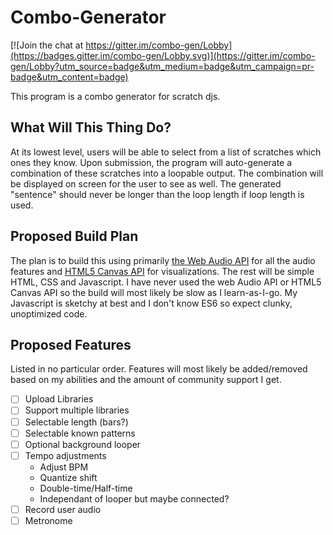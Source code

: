 # Combo-Generator

[![Join the chat at https://gitter.im/combo-gen/Lobby](https://badges.gitter.im/combo-gen/Lobby.svg)](https://gitter.im/combo-gen/Lobby?utm_source=badge&utm_medium=badge&utm_campaign=pr-badge&utm_content=badge)

This program is a combo generator for scratch djs.
## What Will This Thing Do?
At its lowest level, users will be able to select from a list of scratches which ones they know. Upon submission, the program will auto-generate a combination of these scratches into a loopable output. The combination will be displayed on screen for the user to see as well. The generated "sentence" should never be longer than the loop length if loop length is used.
## Proposed Build Plan
The plan is to build this using primarily [the Web Audio API](https://developer.mozilla.org/en-US/docs/Web/API/Web_Audio_API) for all the audio features and [HTML5 Canvas API](https://developer.mozilla.org/en-US/docs/Web/API/Canvas_API) for visualizations. The rest will be simple HTML, CSS and Javascript.
I have never used the web Audio API or HTML5 Canvas API so the build will most likely be slow as I learn-as-I-go. My Javascript is sketchy at best and I don't know ES6 so expect clunky, unoptimized code.
## Proposed Features
Listed in no particular order. Features will most likely be added/removed based on my abilities and the amount of community support I get.
- [ ] Upload Libraries
- [ ] Support multiple libraries
- [ ] Selectable length (bars?)
- [ ] Selectable known patterns
- [ ] Optional background looper
- [ ] Tempo adjustments
  * Adjust BPM
  * Quantize shift
  * Double-time/Half-time
  * Independant of looper but maybe connected?
- [ ] Record user audio
- [ ] Metronome
